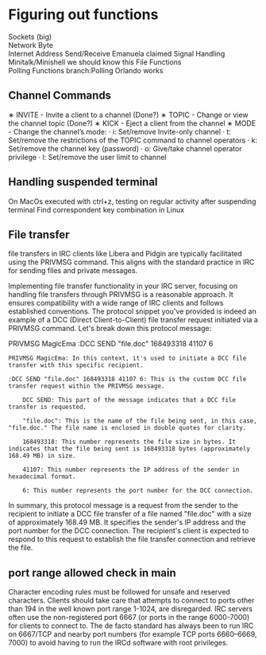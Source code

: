 #	Figuring out functions
Sockets (big)		
Network Byte		
Internet Address
Send/Receive						Emanuela			claimed
Signal Handling						Minitalk/Minishell	we should know this
File Functions		
Polling Functions	branch:Polling	Orlando				works

##  Channel Commands 

∗ INVITE - Invite a client to a channel (Done?)
∗ TOPIC - Change or view the channel topic (Done?)
∗ KICK - Eject a client from the channel
∗ MODE - Change the channel’s mode:
    · i: Set/remove Invite-only channel
    · t: Set/remove the restrictions of the TOPIC command to channel operators
    · k: Set/remove the channel key (password)
    · o: Give/take channel operator privilege
    · l: Set/remove the user limit to channel

## Handling suspended terminal

On MacOs executed with ctrl+z, testing on regular activity after suspending terminal
Find correspondent key combination in Linux


## File transfer
file transfers in IRC clients like Libera and Pidgin are typically facilitated using the PRIVMSG command.
This aligns with the standard practice in IRC for sending files and private messages.

Implementing file transfer functionality in your IRC server, focusing on handling file transfers through PRIVMSG is a reasonable approach. It ensures compatibility with a wide range of IRC clients and follows established conventions.
The protocol snippet you've provided is indeed an example of a DCC (Direct Client-to-Client) file transfer request initiated via a PRIVMSG command. Let's break down this protocol message:

PRIVMSG MagicEma :DCC SEND "file.doc" 168493318 41107 6

    PRIVMSG MagicEma: In this context, it's used to initiate a DCC file transfer with this specific recipient.

    :DCC SEND "file.doc" 168493318 41107 6: This is the custom DCC file transfer request within the PRIVMSG message.
    
        DCC SEND: This part of the message indicates that a DCC file transfer is requested.

        "file.doc": This is the name of the file being sent, in this case, "file.doc." The file name is enclosed in double quotes for clarity.

        168493318: This number represents the file size in bytes. It indicates that the file being sent is 168493318 bytes (approximately 168.49 MB) in size.

        41107: This number represents the IP address of the sender in hexadecimal format.

        6: This number represents the port number for the DCC connection.

In summary, this protocol message is a request from the sender to the recipient to initiate a DCC file transfer of a file named "file.doc" with a size of approximately 168.49 MB. It specifies the sender's IP address and the port number for the DCC connection. The recipient's client is expected to respond to this request to establish the file transfer connection and retrieve the file.

## port range allowed check in main
Character encoding rules must be followed for unsafe and reserved characters. Clients should take care that attempts to connect to ports other than 194 in the well known port range 1-1024, are disregarded. IRC servers often use the non-registered port 6667 (or ports in the range 6000-7000) for clients to connect to.
The de facto standard has always been to run IRC on 6667/TCP and nearby port numbers (for example TCP ports 6660–6669, 7000) to avoid having to run the IRCd software with root privileges. 